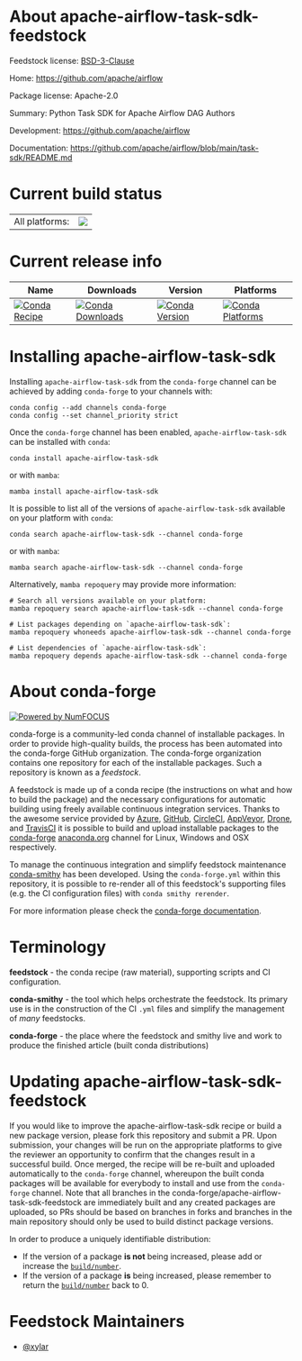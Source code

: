 About apache-airflow-task-sdk-feedstock
=======================================

Feedstock license: [BSD-3-Clause](https://github.com/conda-forge/apache-airflow-task-sdk-feedstock/blob/main/LICENSE.txt)

Home: https://github.com/apache/airflow

Package license: Apache-2.0

Summary: Python Task SDK for Apache Airflow DAG Authors

Development: https://github.com/apache/airflow

Documentation: https://github.com/apache/airflow/blob/main/task-sdk/README.md

Current build status
====================


<table><tr><td>All platforms:</td>
    <td>
      <a href="https://dev.azure.com/conda-forge/feedstock-builds/_build/latest?definitionId=25586&branchName=main">
        <img src="https://dev.azure.com/conda-forge/feedstock-builds/_apis/build/status/apache-airflow-task-sdk-feedstock?branchName=main">
      </a>
    </td>
  </tr>
</table>

Current release info
====================

| Name | Downloads | Version | Platforms |
| --- | --- | --- | --- |
| [![Conda Recipe](https://img.shields.io/badge/recipe-apache--airflow--task--sdk-green.svg)](https://anaconda.org/conda-forge/apache-airflow-task-sdk) | [![Conda Downloads](https://img.shields.io/conda/dn/conda-forge/apache-airflow-task-sdk.svg)](https://anaconda.org/conda-forge/apache-airflow-task-sdk) | [![Conda Version](https://img.shields.io/conda/vn/conda-forge/apache-airflow-task-sdk.svg)](https://anaconda.org/conda-forge/apache-airflow-task-sdk) | [![Conda Platforms](https://img.shields.io/conda/pn/conda-forge/apache-airflow-task-sdk.svg)](https://anaconda.org/conda-forge/apache-airflow-task-sdk) |

Installing apache-airflow-task-sdk
==================================

Installing `apache-airflow-task-sdk` from the `conda-forge` channel can be achieved by adding `conda-forge` to your channels with:

```
conda config --add channels conda-forge
conda config --set channel_priority strict
```

Once the `conda-forge` channel has been enabled, `apache-airflow-task-sdk` can be installed with `conda`:

```
conda install apache-airflow-task-sdk
```

or with `mamba`:

```
mamba install apache-airflow-task-sdk
```

It is possible to list all of the versions of `apache-airflow-task-sdk` available on your platform with `conda`:

```
conda search apache-airflow-task-sdk --channel conda-forge
```

or with `mamba`:

```
mamba search apache-airflow-task-sdk --channel conda-forge
```

Alternatively, `mamba repoquery` may provide more information:

```
# Search all versions available on your platform:
mamba repoquery search apache-airflow-task-sdk --channel conda-forge

# List packages depending on `apache-airflow-task-sdk`:
mamba repoquery whoneeds apache-airflow-task-sdk --channel conda-forge

# List dependencies of `apache-airflow-task-sdk`:
mamba repoquery depends apache-airflow-task-sdk --channel conda-forge
```


About conda-forge
=================

[![Powered by
NumFOCUS](https://img.shields.io/badge/powered%20by-NumFOCUS-orange.svg?style=flat&colorA=E1523D&colorB=007D8A)](https://numfocus.org)

conda-forge is a community-led conda channel of installable packages.
In order to provide high-quality builds, the process has been automated into the
conda-forge GitHub organization. The conda-forge organization contains one repository
for each of the installable packages. Such a repository is known as a *feedstock*.

A feedstock is made up of a conda recipe (the instructions on what and how to build
the package) and the necessary configurations for automatic building using freely
available continuous integration services. Thanks to the awesome service provided by
[Azure](https://azure.microsoft.com/en-us/services/devops/), [GitHub](https://github.com/),
[CircleCI](https://circleci.com/), [AppVeyor](https://www.appveyor.com/),
[Drone](https://cloud.drone.io/welcome), and [TravisCI](https://travis-ci.com/)
it is possible to build and upload installable packages to the
[conda-forge](https://anaconda.org/conda-forge) [anaconda.org](https://anaconda.org/)
channel for Linux, Windows and OSX respectively.

To manage the continuous integration and simplify feedstock maintenance
[conda-smithy](https://github.com/conda-forge/conda-smithy) has been developed.
Using the ``conda-forge.yml`` within this repository, it is possible to re-render all of
this feedstock's supporting files (e.g. the CI configuration files) with ``conda smithy rerender``.

For more information please check the [conda-forge documentation](https://conda-forge.org/docs/).

Terminology
===========

**feedstock** - the conda recipe (raw material), supporting scripts and CI configuration.

**conda-smithy** - the tool which helps orchestrate the feedstock.
                   Its primary use is in the construction of the CI ``.yml`` files
                   and simplify the management of *many* feedstocks.

**conda-forge** - the place where the feedstock and smithy live and work to
                  produce the finished article (built conda distributions)


Updating apache-airflow-task-sdk-feedstock
==========================================

If you would like to improve the apache-airflow-task-sdk recipe or build a new
package version, please fork this repository and submit a PR. Upon submission,
your changes will be run on the appropriate platforms to give the reviewer an
opportunity to confirm that the changes result in a successful build. Once
merged, the recipe will be re-built and uploaded automatically to the
`conda-forge` channel, whereupon the built conda packages will be available for
everybody to install and use from the `conda-forge` channel.
Note that all branches in the conda-forge/apache-airflow-task-sdk-feedstock are
immediately built and any created packages are uploaded, so PRs should be based
on branches in forks and branches in the main repository should only be used to
build distinct package versions.

In order to produce a uniquely identifiable distribution:
 * If the version of a package **is not** being increased, please add or increase
   the [``build/number``](https://docs.conda.io/projects/conda-build/en/latest/resources/define-metadata.html#build-number-and-string).
 * If the version of a package **is** being increased, please remember to return
   the [``build/number``](https://docs.conda.io/projects/conda-build/en/latest/resources/define-metadata.html#build-number-and-string)
   back to 0.

Feedstock Maintainers
=====================

* [@xylar](https://github.com/xylar/)

